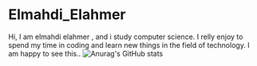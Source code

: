 # Elmahdi_Elahmer
Hi, I am elmahdi elahmer , and i study computer science. I relly enjoy to spend my time in coding and learn new things in the field of technology. I am happy to see this..
![Anurag's GitHub stats](https://github-readme-stats.vercel.app/api?username=anuraghazra&show_icons=true&theme=transparent)
